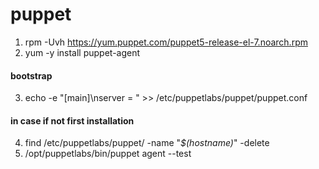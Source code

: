 
# puppet

1) rpm -Uvh https://yum.puppet.com/puppet5-release-el-7.noarch.rpm
2) yum -y install puppet-agent
#### bootstrap
3) echo -e "[main]\nserver = <puppet server FQDN>" >> /etc/puppetlabs/puppet/puppet.conf
#### in case if not first installation
4) find /etc/puppetlabs/puppet/ -name "*$(hostname)*" -delete
5) /opt/puppetlabs/bin/puppet agent --test
